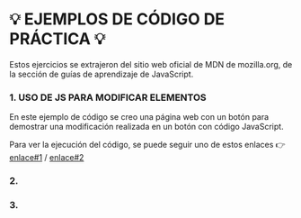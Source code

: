 # :bulb: EJEMPLOS DE CÓDIGO DE PRÁCTICA :bulb:

Estos ejercicios se extrajeron del sitio web oficial de MDN de mozilla.org, de la sección de guías de aprendizaje de JavaScript.

### 1. USO DE JS PARA MODIFICAR ELEMENTOS

En este ejemplo de código se creo una página web con un botón para demostrar una modificación realizada en un botón con código JavaScript.

Para ver la ejecución del código, se puede seguir uno de estos enlaces :point_right: [enlace#1](https://jsbin.com/qutizog/edit?html,js,output)  /  [enlace#2](https://developer.mozilla.org/en-US/play?id=3EFlY3F%2BGwjE4UGOLQl1UVDVOHBm1LpKkrjqp5QvvxE0Zak1kfUqx1nhIYrx3WanPKM2S4YRDLSU03PH)
### 2. 

### 3. 

